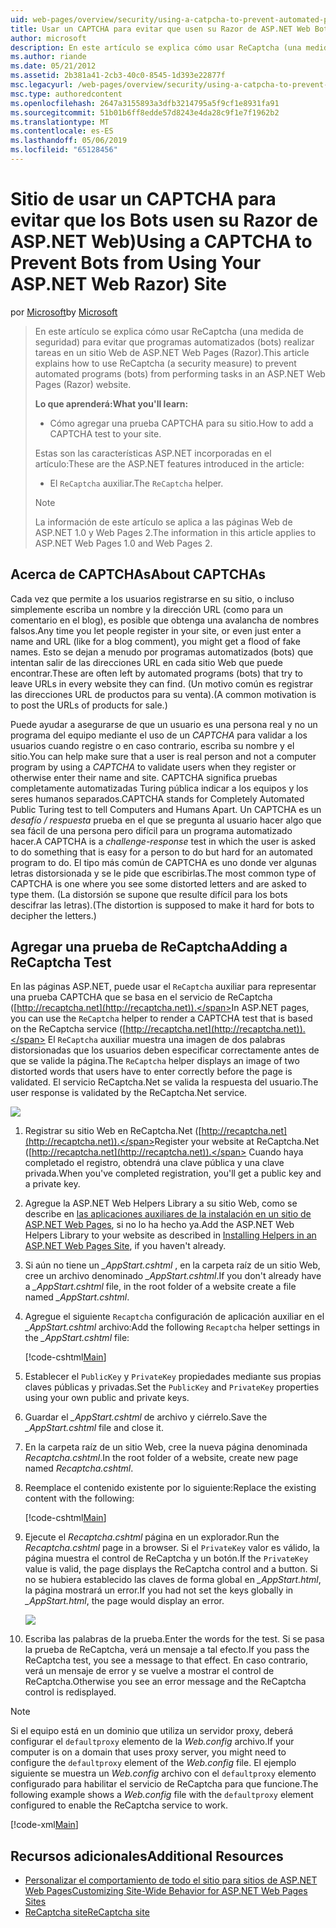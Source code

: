 ```yaml
---
uid: web-pages/overview/security/using-a-catpcha-to-prevent-automated-programs-bots-from-using-your-aspnet-web-site
title: Usar un CAPTCHA para evitar que usen su Razor de ASP.NET Web Bots) sitio | Microsoft Docs
author: microsoft
description: En este artículo se explica cómo usar ReCaptcha (una medida de seguridad) para evitar que programas automatizados (bots) realizar tareas en una ASP.NET Web Pages (Razor) se...
ms.author: riande
ms.date: 05/21/2012
ms.assetid: 2b381a41-2cb3-40c0-8545-1d393e22877f
msc.legacyurl: /web-pages/overview/security/using-a-catpcha-to-prevent-automated-programs-bots-from-using-your-aspnet-web-site
msc.type: authoredcontent
ms.openlocfilehash: 2647a3155893a3dfb3214795a5f9cf1e8931fa91
ms.sourcegitcommit: 51b01b6ff8edde57d8243e4da28c9f1e7f1962b2
ms.translationtype: MT
ms.contentlocale: es-ES
ms.lasthandoff: 05/06/2019
ms.locfileid: "65128456"
---
```

# <a name="using-a-captcha-to-prevent-bots-from-using-your-aspnet-web-razor-site"></a><span data-ttu-id="5e105-103">Sitio de usar un CAPTCHA para evitar que los Bots usen su Razor de ASP.NET Web)</span><span class="sxs-lookup"><span data-stu-id="5e105-103">Using a CAPTCHA to Prevent Bots from Using Your ASP.NET Web Razor) Site</span></span>

<span data-ttu-id="5e105-104">por [Microsoft](https://github.com/microsoft)</span><span class="sxs-lookup"><span data-stu-id="5e105-104">by [Microsoft](https://github.com/microsoft)</span></span>

> <span data-ttu-id="5e105-105">En este artículo se explica cómo usar ReCaptcha (una medida de seguridad) para evitar que programas automatizados (bots) realizar tareas en un sitio Web de ASP.NET Web Pages (Razor).</span><span class="sxs-lookup"><span data-stu-id="5e105-105">This article explains how to use ReCaptcha (a security measure) to prevent automated programs (bots) from performing tasks in an ASP.NET Web Pages (Razor) website.</span></span>
> 
> <span data-ttu-id="5e105-106">**Lo que aprenderá:**</span><span class="sxs-lookup"><span data-stu-id="5e105-106">**What you'll learn:**</span></span> 
> 
> - <span data-ttu-id="5e105-107">Cómo agregar una prueba CAPTCHA para su sitio.</span><span class="sxs-lookup"><span data-stu-id="5e105-107">How to add a CAPTCHA test to your site.</span></span>
> 
> <span data-ttu-id="5e105-108">Estas son las características ASP.NET incorporadas en el artículo:</span><span class="sxs-lookup"><span data-stu-id="5e105-108">These are the ASP.NET features introduced in the article:</span></span>
> 
> - <span data-ttu-id="5e105-109">El `ReCaptcha` auxiliar.</span><span class="sxs-lookup"><span data-stu-id="5e105-109">The `ReCaptcha` helper.</span></span>
> 
> > [!NOTE]
> > <span data-ttu-id="5e105-110">La información de este artículo se aplica a las páginas Web de ASP.NET 1.0 y Web Pages 2.</span><span class="sxs-lookup"><span data-stu-id="5e105-110">The information in this article applies to ASP.NET Web Pages 1.0 and Web Pages 2.</span></span>

## <a name="about-captchas"></a><span data-ttu-id="5e105-111">Acerca de CAPTCHAs</span><span class="sxs-lookup"><span data-stu-id="5e105-111">About CAPTCHAs</span></span>

<span data-ttu-id="5e105-112">Cada vez que permite a los usuarios registrarse en su sitio, o incluso simplemente escriba un nombre y la dirección URL (como para un comentario en el blog), es posible que obtenga una avalancha de nombres falsos.</span><span class="sxs-lookup"><span data-stu-id="5e105-112">Any time you let people register in your site, or even just enter a name and URL (like for a blog comment), you might get a flood of fake names.</span></span> <span data-ttu-id="5e105-113">Esto se dejan a menudo por programas automatizados (bots) que intentan salir de las direcciones URL en cada sitio Web que puede encontrar.</span><span class="sxs-lookup"><span data-stu-id="5e105-113">These are often left by automated programs (bots) that try to leave URLs in every website they can find.</span></span> <span data-ttu-id="5e105-114">(Un motivo común es registrar las direcciones URL de productos para su venta).</span><span class="sxs-lookup"><span data-stu-id="5e105-114">(A common motivation is to post the URLs of products for sale.)</span></span>

<span data-ttu-id="5e105-115">Puede ayudar a asegurarse de que un usuario es una persona real y no un programa del equipo mediante el uso de un *CAPTCHA* para validar a los usuarios cuando registre o en caso contrario, escriba su nombre y el sitio.</span><span class="sxs-lookup"><span data-stu-id="5e105-115">You can help make sure that a user is real person and not a computer program by using a *CAPTCHA* to validate users when they register or otherwise enter their name and site.</span></span> <span data-ttu-id="5e105-116">CAPTCHA significa pruebas completamente automatizadas Turing pública indicar a los equipos y los seres humanos separados.</span><span class="sxs-lookup"><span data-stu-id="5e105-116">CAPTCHA stands for Completely Automated Public Turing test to tell Computers and Humans Apart.</span></span> <span data-ttu-id="5e105-117">Un CAPTCHA es un *desafío / respuesta* prueba en el que se pregunta al usuario hacer algo que sea fácil de una persona pero difícil para un programa automatizado hacer.</span><span class="sxs-lookup"><span data-stu-id="5e105-117">A CAPTCHA is a *challenge-response* test in which the user is asked to do something that is easy for a person to do but hard for an automated program to do.</span></span> <span data-ttu-id="5e105-118">El tipo más común de CAPTCHA es uno donde ver algunas letras distorsionada y se le pide que escribirlas.</span><span class="sxs-lookup"><span data-stu-id="5e105-118">The most common type of CAPTCHA is one where you see some distorted letters and are asked to type them.</span></span> <span data-ttu-id="5e105-119">(La distorsión se supone que resulte difícil para los bots descifrar las letras).</span><span class="sxs-lookup"><span data-stu-id="5e105-119">(The distortion is supposed to make it hard for bots to decipher the letters.)</span></span>

## <a name="adding-a-recaptcha-test"></a><span data-ttu-id="5e105-120">Agregar una prueba de ReCaptcha</span><span class="sxs-lookup"><span data-stu-id="5e105-120">Adding a ReCaptcha Test</span></span>

<span data-ttu-id="5e105-121">En las páginas ASP.NET, puede usar el `ReCaptcha` auxiliar para representar una prueba CAPTCHA que se basa en el servicio de ReCaptcha ([http://recaptcha.net](http://recaptcha.net)).</span><span class="sxs-lookup"><span data-stu-id="5e105-121">In ASP.NET pages, you can use the `ReCaptcha` helper to render a CAPTCHA test that is based on the ReCaptcha service ([http://recaptcha.net](http://recaptcha.net)).</span></span> <span data-ttu-id="5e105-122">El `ReCaptcha` auxiliar muestra una imagen de dos palabras distorsionadas que los usuarios deben especificar correctamente antes de que se valide la página.</span><span class="sxs-lookup"><span data-stu-id="5e105-122">The `ReCaptcha` helper displays an image of two distorted words that users have to enter correctly before the page is validated.</span></span> <span data-ttu-id="5e105-123">El servicio ReCaptcha.Net se valida la respuesta del usuario.</span><span class="sxs-lookup"><span data-stu-id="5e105-123">The user response is validated by the ReCaptcha.Net service.</span></span>

![](using-a-catpcha-to-prevent-automated-programs-bots-from-using-your-aspnet-web-site/_static/image1.jpg)

1. <span data-ttu-id="5e105-124">Registrar su sitio Web en ReCaptcha.Net ([http://recaptcha.net](http://recaptcha.net)).</span><span class="sxs-lookup"><span data-stu-id="5e105-124">Register your website at ReCaptcha.Net ([http://recaptcha.net](http://recaptcha.net)).</span></span> <span data-ttu-id="5e105-125">Cuando haya completado el registro, obtendrá una clave pública y una clave privada.</span><span class="sxs-lookup"><span data-stu-id="5e105-125">When you've completed registration, you'll get a public key and a private key.</span></span>
2. <span data-ttu-id="5e105-126">Agregue la ASP.NET Web Helpers Library a su sitio Web, como se describe en [las aplicaciones auxiliares de la instalación en un sitio de ASP.NET Web Pages](https://go.microsoft.com/fwlink/?LinkId=252372), si no lo ha hecho ya.</span><span class="sxs-lookup"><span data-stu-id="5e105-126">Add the ASP.NET Web Helpers Library to your website as described in [Installing Helpers in an ASP.NET Web Pages Site](https://go.microsoft.com/fwlink/?LinkId=252372), if you haven't already.</span></span>
3. <span data-ttu-id="5e105-127">Si aún no tiene un  *\_AppStart.cshtml* , en la carpeta raíz de un sitio Web, cree un archivo denominado  *\_AppStart.cshtml*.</span><span class="sxs-lookup"><span data-stu-id="5e105-127">If you don't already have a *\_AppStart.cshtml* file, in the root folder of a website create a file named *\_AppStart.cshtml*.</span></span>
4. <span data-ttu-id="5e105-128">Agregue el siguiente `Recaptcha` configuración de aplicación auxiliar en el  *\_AppStart.cshtml* archivo:</span><span class="sxs-lookup"><span data-stu-id="5e105-128">Add the following `Recaptcha` helper settings in the *\_AppStart.cshtml* file:</span></span> 

    [!code-cshtml[Main](using-a-catpcha-to-prevent-automated-programs-bots-from-using-your-aspnet-web-site/samples/sample1.cshtml?highlight=6-7)]
5. <span data-ttu-id="5e105-129">Establecer el `PublicKey` y `PrivateKey` propiedades mediante sus propias claves públicas y privadas.</span><span class="sxs-lookup"><span data-stu-id="5e105-129">Set the `PublicKey` and `PrivateKey` properties using your own public and private keys.</span></span>
6. <span data-ttu-id="5e105-130">Guardar el  *\_AppStart.cshtml* de archivo y ciérrelo.</span><span class="sxs-lookup"><span data-stu-id="5e105-130">Save the *\_AppStart.cshtml* file and close it.</span></span>
7. <span data-ttu-id="5e105-131">En la carpeta raíz de un sitio Web, cree la nueva página denominada *Recaptcha.cshtml*.</span><span class="sxs-lookup"><span data-stu-id="5e105-131">In the root folder of a website, create new page named *Recaptcha.cshtml*.</span></span>
8. <span data-ttu-id="5e105-132">Reemplace el contenido existente por lo siguiente:</span><span class="sxs-lookup"><span data-stu-id="5e105-132">Replace the existing content with the following:</span></span> 

    [!code-cshtml[Main](using-a-catpcha-to-prevent-automated-programs-bots-from-using-your-aspnet-web-site/samples/sample2.cshtml)]
9. <span data-ttu-id="5e105-133">Ejecute el *Recaptcha.cshtml* página en un explorador.</span><span class="sxs-lookup"><span data-stu-id="5e105-133">Run the *Recaptcha.cshtml* page in a browser.</span></span> <span data-ttu-id="5e105-134">Si el `PrivateKey` valor es válido, la página muestra el control de ReCaptcha y un botón.</span><span class="sxs-lookup"><span data-stu-id="5e105-134">If the `PrivateKey` value is valid, the page displays the ReCaptcha control and a button.</span></span> <span data-ttu-id="5e105-135">Si no se hubiera establecido las claves de forma global en  *\_AppStart.html*, la página mostrará un error.</span><span class="sxs-lookup"><span data-stu-id="5e105-135">If you had not set the keys globally in *\_AppStart.html*, the page would display an error.</span></span> 

    ![](using-a-catpcha-to-prevent-automated-programs-bots-from-using-your-aspnet-web-site/_static/image1.png)
10. <span data-ttu-id="5e105-136">Escriba las palabras de la prueba.</span><span class="sxs-lookup"><span data-stu-id="5e105-136">Enter the words for the test.</span></span> <span data-ttu-id="5e105-137">Si se pasa la prueba de ReCaptcha, verá un mensaje a tal efecto.</span><span class="sxs-lookup"><span data-stu-id="5e105-137">If you pass the ReCaptcha test, you see a message to that effect.</span></span> <span data-ttu-id="5e105-138">En caso contrario, verá un mensaje de error y se vuelve a mostrar el control de ReCaptcha.</span><span class="sxs-lookup"><span data-stu-id="5e105-138">Otherwise you see an error message and the ReCaptcha control is redisplayed.</span></span>

> [!NOTE]
> <span data-ttu-id="5e105-139">Si el equipo está en un dominio que utiliza un servidor proxy, deberá configurar el `defaultproxy` elemento de la *Web.config* archivo.</span><span class="sxs-lookup"><span data-stu-id="5e105-139">If your computer is on a domain that uses proxy server, you might need to configure the `defaultproxy` element of the *Web.config* file.</span></span> <span data-ttu-id="5e105-140">El ejemplo siguiente se muestra un *Web.config* archivo con el `defaultproxy` elemento configurado para habilitar el servicio de ReCaptcha para que funcione.</span><span class="sxs-lookup"><span data-stu-id="5e105-140">The following example shows a *Web.config* file with the `defaultproxy` element configured to enable the ReCaptcha service to work.</span></span>
> 
> [!code-xml[Main](using-a-catpcha-to-prevent-automated-programs-bots-from-using-your-aspnet-web-site/samples/sample3.xml)]

<a id="Additional_Resources"></a>
## <a name="additional-resources"></a><span data-ttu-id="5e105-141">Recursos adicionales</span><span class="sxs-lookup"><span data-stu-id="5e105-141">Additional Resources</span></span>

- [<span data-ttu-id="5e105-142">Personalizar el comportamiento de todo el sitio para sitios de ASP.NET Web Pages</span><span class="sxs-lookup"><span data-stu-id="5e105-142">Customizing Site-Wide Behavior for ASP.NET Web Pages Sites</span></span>](https://go.microsoft.com/fwlink/?LinkId=202906)
- [<span data-ttu-id="5e105-143">ReCaptcha site</span><span class="sxs-lookup"><span data-stu-id="5e105-143">ReCaptcha site</span></span>](https://www.google.com/recaptcha)
